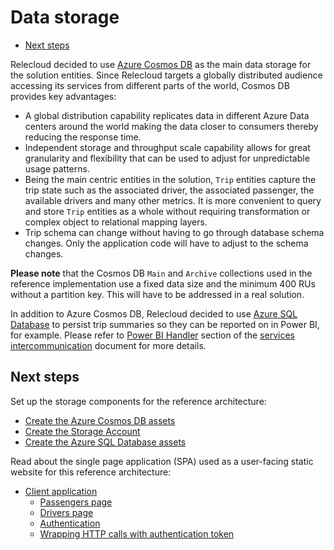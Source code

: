 # Data storage

- [Next steps](#next-steps)

Relecloud decided to use [Azure Cosmos DB](https://docs.microsoft.com/en-us/azure/cosmos-db/introduction) as the main data storage for the solution entities. Since Relecloud targets a globally distributed audience accessing its services from different parts of the world, Cosmos DB provides key advantages:

- A global distribution capability replicates data in different Azure Data centers around the world making the data closer to consumers thereby reducing the response time.
- Independent storage and throughput scale capability allows for great granularity and flexibility that can be used to adjust for unpredictable usage patterns.
- Being the main centric entities in the solution, `Trip` entities capture the trip state such as the associated driver, the associated passenger, the available drivers and many other metrics. It is more convenient to query and store `Trip` entities as a whole without requiring transformation or complex object to relational mapping layers.
- Trip schema can change without having to go through database schema changes. Only the application code will have to adjust to the schema changes.

**Please note** that the Cosmos DB `Main` and `Archive` collections used in the reference implementation use a fixed data size and the minimum 400 RUs without a partition key. This will have to be addressed in a real solution.

In addition to Azure Cosmos DB, Relecloud decided to use [Azure SQL Database](https://azure.microsoft.com/en-us/services/sql-database/) to persist trip summaries so they can be reported on in Power BI, for example. Please refer to [Power BI Handler](services-intercommunication.md#power-bi-handler) section of the [services intercommunication](services-intercommunication.md) document for more details.

## Next steps

Set up the storage components for the reference architecture:

- [Create the Azure Cosmos DB assets](setup.md#create-the-azure-cosmos-db-assets)
- [Create the Storage Account](setup.md#create-the-storage-account)
- [Create the Azure SQL Database assets](setup.md#create-the-azure-sql-database-assets)

Read about the single page application (SPA) used as a user-facing static website for this reference architecture:

- [Client application](client-application.md)
  - [Passengers page](client-application.md#passengers-page)
  - [Drivers page](client-application.md#drivers-page)
  - [Authentication](client-application.md#authentication)
  - [Wrapping HTTP calls with authentication token](client-application.md#wrapping-http-calls-with-authentication-token)

